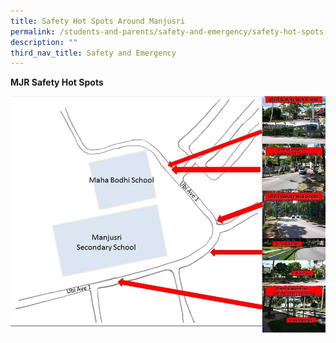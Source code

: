 ```yaml
---
title: Safety Hot Spots Around Manjusri
permalink: /students-and-parents/safety-and-emergency/safety-hot-spots-around-manjusri/
description: ""
third_nav_title: Safety and Emergency
---
```

**MJR Safety Hot Spots**

<img src="/images/Students%20and%20Parents/Safety%20and%20Emergency/Safety%20Hot%20Spots/map%20draw%20with%20arrow.jpg" style="width:80%;float:left">

<a href="/images/Students%20and%20Parents/Safety%20and%20Emergency/Safety%20Hot%20Spots/Slide_s%20(1).jpg" target = "_blank"><img src="/images/Students%20and%20Parents/Safety%20and%20Emergency/Safety%20Hot%20Spots/Slide_s%20(1).jpg" style="width:20%;float:left"></a>

<a href="/images/Students%20and%20Parents/Safety%20and%20Emergency/Safety%20Hot%20Spots/Slide_s%20(2).jpg" target = "_blank"><img src="/images/Students%20and%20Parents/Safety%20and%20Emergency/Safety%20Hot%20Spots/Slide_s%20(2).jpg" style="width:20%;float:left"></a>

<a href="/images/Students%20and%20Parents/Safety%20and%20Emergency/Safety%20Hot%20Spots/Slide_s%20(3).jpg" target = "_blank"><img src="/images/Students%20and%20Parents/Safety%20and%20Emergency/Safety%20Hot%20Spots/Slide_s%20(3).jpg" style="width:20%;float:left"></a>


<a href="/images/Students%20and%20Parents/Safety%20and%20Emergency/Safety%20Hot%20Spots/Slide_s%20(4).jpg" target = "_blank"><img src="/images/Students%20and%20Parents/Safety%20and%20Emergency/Safety%20Hot%20Spots/Slide_s%20(4).jpg" style="width:20%;float:left"></a>

<a href="/images/Students%20and%20Parents/Safety%20and%20Emergency/Safety%20Hot%20Spots/Slide_s%20(5).jpg" target = "_blank"><img src="/images/Students%20and%20Parents/Safety%20and%20Emergency/Safety%20Hot%20Spots/Slide_s%20(5).jpg" style="width:20%;float:left"></a>